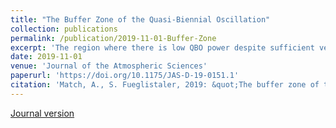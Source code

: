 ```yaml
---
title: "The Buffer Zone of the Quasi-Biennial Oscillation"
collection: publications
permalink: /publication/2019-11-01-Buffer-Zone
excerpt: 'The region where there is low QBO power despite sufficient vertically propagating wave activity to drive a QBO---the buffer zone---appears to be formed by mean flow damping due to horizontal eddy momentum flux divergence.'
date: 2019-11-01
venue: 'Journal of the Atmospheric Sciences'
paperurl: 'https://doi.org/10.1175/JAS-D-19-0151.1'
citation: 'Match, A., S. Fueglistaler, 2019: &quot;The buffer zone of the Quasi-Biennial Oscillation.&quot; <i>Journal of the Atmospheric Sciences</i>. 76, 11, 3553-3567.'
---
```


[Journal version](https://doi.org/10.1175/JAS-D-19-0151.1)
